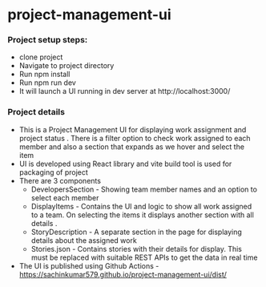 # project-management-ui

### Project setup steps:
- clone project 
- Navigate to project directory 
- Run npm install
- Run npm run dev
- It will launch a UI running in dev server at http://localhost:3000/

### Project details
- This is a Project Management UI for displaying work assignment and project status  . There is a filter option to check work assigned to each member and also a section
  that expands as we hover and select the item
- UI is developed using React library and vite build tool is used for packaging of project  
- There are 3 components 
  - DevelopersSection - Showing team member names and an option to select each member   
  - DisplayItems - Contains the UI and logic to show all work assigned to a team. On selecting the items it displays another section with all details . 
  - StoryDescription - A separate section in the page for displaying details about the assigned work   
  - Stories.json - Contains stories with their details for display. This must be replaced with suitable REST APIs to get the data in real time  
- The UI is published using Github Actions - https://sachinkumar579.github.io/project-management-ui/dist/ 
